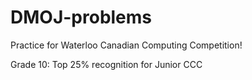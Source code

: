 # DMOJ-problems
Practice for Waterloo Canadian Computing Competition!

Grade 10: Top 25% recognition for Junior CCC
